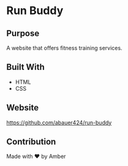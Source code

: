 # Run Buddy

## Purpose
A website that offers fitness training services.

## Built With
* HTML
* CSS

## Website
https://github.com/abauer424/run-buddy

## Contribution
Made with ❤️ by Amber
